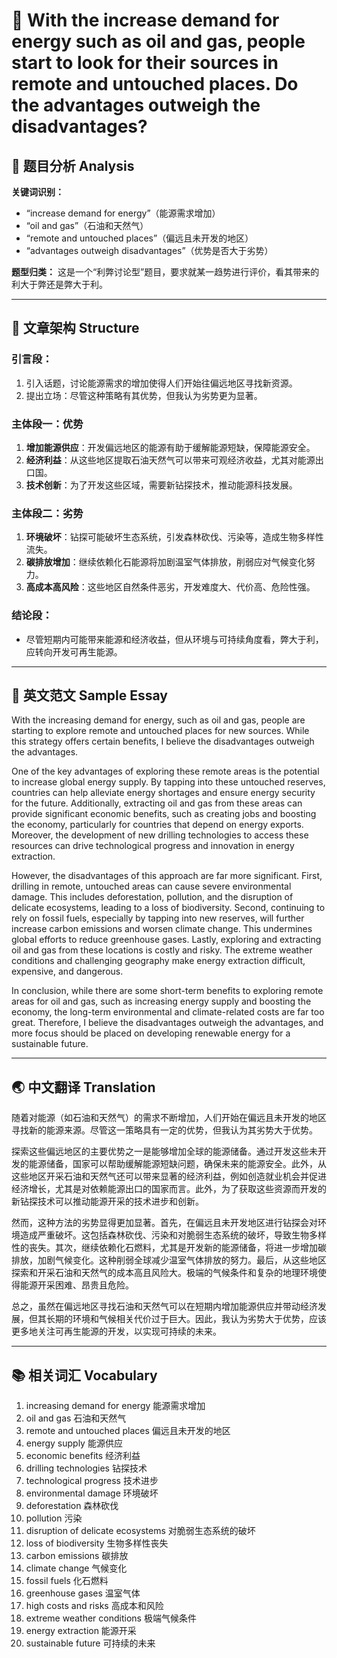 # 🚀 With the increase demand for energy such as oil and gas, people start to look for their sources in remote and untouched places. Do the advantages outweigh the disadvantages?

## 📌 题目分析 Analysis

**关键词识别：**
- “increase demand for energy”（能源需求增加）
- “oil and gas”（石油和天然气）
- “remote and untouched places”（偏远且未开发的地区）
- “advantages outweigh disadvantages”（优势是否大于劣势）

**题型归类：**
这是一个“利弊讨论型”题目，要求就某一趋势进行评价，看其带来的利大于弊还是弊大于利。

---

## 🧭 文章架构 Structure

### 引言段：
1. 引入话题，讨论能源需求的增加使得人们开始往偏远地区寻找新资源。
2. 提出立场：尽管这种策略有其优势，但我认为劣势更为显著。

### 主体段一：优势
1. **增加能源供应**：开发偏远地区的能源有助于缓解能源短缺，保障能源安全。
2. **经济利益**：从这些地区提取石油天然气可以带来可观经济收益，尤其对能源出口国。
3. **技术创新**：为了开发这些区域，需要新钻探技术，推动能源科技发展。

### 主体段二：劣势
1. **环境破坏**：钻探可能破坏生态系统，引发森林砍伐、污染等，造成生物多样性流失。
2. **碳排放增加**：继续依赖化石能源将加剧温室气体排放，削弱应对气候变化努力。
3. **高成本高风险**：这些地区自然条件恶劣，开发难度大、代价高、危险性强。

### 结论段：
- 尽管短期内可能带来能源和经济收益，但从环境与可持续角度看，弊大于利，应转向开发可再生能源。

---

## 📝 英文范文 Sample Essay

With the increasing demand for energy, such as oil and gas, people are starting to explore remote and untouched places for new sources. While this strategy offers certain benefits, I believe the disadvantages outweigh the advantages.

One of the key advantages of exploring these remote areas is the potential to increase global energy supply. By tapping into these untouched reserves, countries can help alleviate energy shortages and ensure energy security for the future. Additionally, extracting oil and gas from these areas can provide significant economic benefits, such as creating jobs and boosting the economy, particularly for countries that depend on energy exports. Moreover, the development of new drilling technologies to access these resources can drive technological progress and innovation in energy extraction.

However, the disadvantages of this approach are far more significant. First, drilling in remote, untouched areas can cause severe environmental damage. This includes deforestation, pollution, and the disruption of delicate ecosystems, leading to a loss of biodiversity. Second, continuing to rely on fossil fuels, especially by tapping into new reserves, will further increase carbon emissions and worsen climate change. This undermines global efforts to reduce greenhouse gases. Lastly, exploring and extracting oil and gas from these locations is costly and risky. The extreme weather conditions and challenging geography make energy extraction difficult, expensive, and dangerous.

In conclusion, while there are some short-term benefits to exploring remote areas for oil and gas, such as increasing energy supply and boosting the economy, the long-term environmental and climate-related costs are far too great. Therefore, I believe the disadvantages outweigh the advantages, and more focus should be placed on developing renewable energy for a sustainable future.

---

## 🌏 中文翻译 Translation

随着对能源（如石油和天然气）的需求不断增加，人们开始在偏远且未开发的地区寻找新的能源来源。尽管这一策略具有一定的优势，但我认为其劣势大于优势。

探索这些偏远地区的主要优势之一是能够增加全球的能源储备。通过开发这些未开发的能源储备，国家可以帮助缓解能源短缺问题，确保未来的能源安全。此外，从这些地区开采石油和天然气还可以带来显著的经济利益，例如创造就业机会并促进经济增长，尤其是对依赖能源出口的国家而言。此外，为了获取这些资源而开发的新钻探技术可以推动能源开采的技术进步和创新。

然而，这种方法的劣势显得更加显著。首先，在偏远且未开发地区进行钻探会对环境造成严重破坏。这包括森林砍伐、污染和对脆弱生态系统的破坏，导致生物多样性的丧失。其次，继续依赖化石燃料，尤其是开发新的能源储备，将进一步增加碳排放，加剧气候变化。这种削弱全球减少温室气体排放的努力。最后，从这些地区探索和开采石油和天然气的成本高且风险大。极端的气候条件和复杂的地理环境使得能源开采困难、昂贵且危险。

总之，虽然在偏远地区寻找石油和天然气可以在短期内增加能源供应并带动经济发展，但其长期的环境和气候相关代价过于巨大。因此，我认为劣势大于优势，应该更多地关注可再生能源的开发，以实现可持续的未来。

---

## 📚 相关词汇 Vocabulary

1. increasing demand for energy 能源需求增加  
2. oil and gas 石油和天然气  
3. remote and untouched places 偏远且未开发的地区  
4. energy supply 能源供应  
5. economic benefits 经济利益  
6. drilling technologies 钻探技术  
7. technological progress 技术进步  
8. environmental damage 环境破坏  
9. deforestation 森林砍伐  
10. pollution 污染  
11. disruption of delicate ecosystems 对脆弱生态系统的破坏  
12. loss of biodiversity 生物多样性丧失  
13. carbon emissions 碳排放  
14. climate change 气候变化  
15. fossil fuels 化石燃料  
16. greenhouse gases 温室气体  
17. high costs and risks 高成本和风险  
18. extreme weather conditions 极端气候条件  
19. energy extraction 能源开采  
20. sustainable future 可持续的未来  

